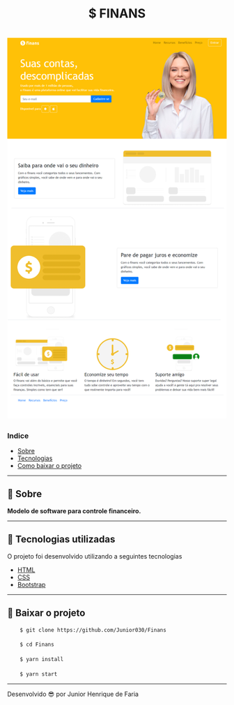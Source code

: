 <h1 align="center"  class="bg-warning">
    $ FINANS 
</h1>

<h1>
    <img src="img/Site.png">
</h1>

### Indice
- [Sobre](#-sobre)
- [Tecnologias](#tecnologias-utilizadas)
- [Como baixar o projeto](#como-baixar-o-projeto)

---

## 📝 Sobre
**Modelo de software para controle financeiro.**

---

## 🚀 Tecnologias utilizadas

O projeto foi desenvolvido utilizando a seguintes tecnologias

- [HTML](https://www.w3schools.com/html/)
- [CSS](https://www.w3schools.com/css/)
- [Bootstrap](https://getbootstrap.com/)

---

## 📁 Baixar o projeto

```bash
    $ git clone https://github.com/Junior030/Finans

    $ cd Finans

    $ yarn install

    $ yarn start
```

---

Desenvolvido 😎 por Junior Henrique de Faria
